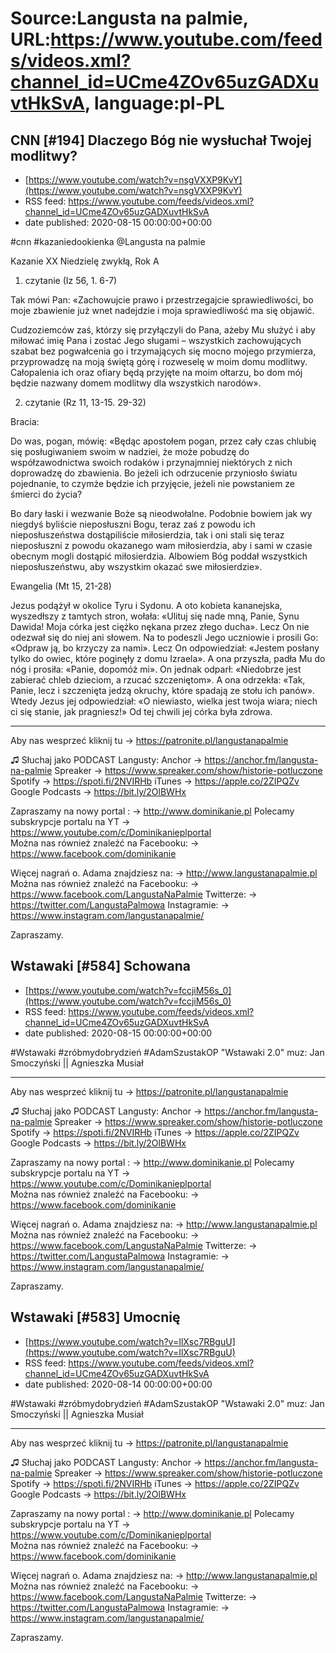 # Source:Langusta na palmie, URL:https://www.youtube.com/feeds/videos.xml?channel_id=UCme4ZOv65uzGADXuvtHkSvA, language:pl-PL

## CNN [#194] Dlaczego Bóg nie wysłuchał Twojej modlitwy?
 - [https://www.youtube.com/watch?v=nsgVXXP9KvY](https://www.youtube.com/watch?v=nsgVXXP9KvY)
 - RSS feed: https://www.youtube.com/feeds/videos.xml?channel_id=UCme4ZOv65uzGADXuvtHkSvA
 - date published: 2020-08-15 00:00:00+00:00

#cnn #kazaniedookienka  @Langusta na palmie  

Kazanie XX Niedzielę zwykłą, Rok A

1. czytanie (Iz 56, 1. 6-7)

Tak mówi Pan: «Zachowujcie prawo i przestrzegajcie sprawiedliwości, bo moje zbawienie już wnet nadejdzie i moja sprawiedliwość ma się objawić.

Cudzoziemców zaś, którzy się przyłączyli do Pana, ażeby Mu służyć i aby miłować imię Pana i zostać Jego sługami – wszystkich zachowujących szabat bez pogwałcenia go i trzymających się mocno mojego przymierza, przyprowadzę na moją świętą górę i rozweselę w moim domu modlitwy. Całopalenia ich oraz ofiary będą przyjęte na moim ołtarzu, bo dom mój będzie nazwany domem modlitwy dla wszystkich narodów».

2. czytanie (Rz 11, 13-15. 29-32)

Bracia:

Do was, pogan, mówię: «Będąc apostołem pogan, przez cały czas chlubię się posługiwaniem swoim w nadziei, że może pobudzę do współzawodnictwa swoich rodaków i przynajmniej niektórych z nich doprowadzę do zbawienia. Bo jeżeli ich odrzucenie przyniosło światu pojednanie, to czymże będzie ich przyjęcie, jeżeli nie powstaniem ze śmierci do życia?

Bo dary łaski i wezwanie Boże są nieodwołalne. Podobnie bowiem jak wy niegdyś byliście nieposłuszni Bogu, teraz zaś z powodu ich nieposłuszeństwa dostąpiliście miłosierdzia, tak i oni stali się teraz nieposłuszni z powodu okazanego wam miłosierdzia, aby i sami w czasie obecnym mogli dostąpić miłosierdzia. Albowiem Bóg poddał wszystkich nieposłuszeństwu, aby wszystkim okazać swe miłosierdzie».

Ewangelia (Mt 15, 21-28)

Jezus podążył w okolice Tyru i Sydonu. A oto kobieta kananejska, wyszedłszy z tamtych stron, wołała: «Ulituj się nade mną, Panie, Synu Dawida! Moja córka jest ciężko nękana przez złego ducha». Lecz On nie odezwał się do niej ani słowem.
Na to podeszli Jego uczniowie i prosili Go: «Odpraw ją, bo krzyczy za nami».
Lecz On odpowiedział: «Jestem posłany tylko do owiec, które poginęły z domu Izraela».
A ona przyszła, padła Mu do nóg i prosiła: «Panie, dopomóż mi».
On jednak odparł: «Niedobrze jest zabierać chleb dzieciom, a rzucać szczeniętom».
A ona odrzekła: «Tak, Panie, lecz i szczenięta jedzą okruchy, które spadają ze stołu ich panów».
Wtedy Jezus jej odpowiedział: «O niewiasto, wielka jest twoja wiara; niech ci się stanie, jak pragniesz!» Od tej chwili jej córka była zdrowa.
________________________________________

Aby nas wesprzeć kliknij tu → https://patronite.pl/langustanapalmie

♫ Słuchaj jako PODCAST Langusty: 
Anchor → https://anchor.fm/langusta-na-palmie
Spreaker → https://www.spreaker.com/show/historie-potluczone
Spotify → https://spoti.fi/2NVIRHb
iTunes → https://apple.co/2ZIPQZv
Google Podcasts → https://bit.ly/2OlBWHx

Zapraszamy na nowy portal :
→ http://www.dominikanie.pl
Polecamy subskrypcje portalu na YT
→ https://www.youtube.com/c/Dominikanieplportal  
Można nas również znaleźć na Facebooku: 
→ https://www.facebook.com/dominikanie

Więcej nagrań o. Adama znajdziesz na: 
→ http://www.langustanapalmie.pl
Można nas również znaleźć na Facebooku: 
→ https://www.facebook.com/LangustaNaPalmie
Twitterze: 
→ https://twitter.com/LangustaPalmowa
Instagramie: 
→ https://www.instagram.com/langustanapalmie/

Zapraszamy.

## Wstawaki [#584] Schowana
 - [https://www.youtube.com/watch?v=fccjiM56s_0](https://www.youtube.com/watch?v=fccjiM56s_0)
 - RSS feed: https://www.youtube.com/feeds/videos.xml?channel_id=UCme4ZOv65uzGADXuvtHkSvA
 - date published: 2020-08-15 00:00:00+00:00

#Wstawaki #zróbmydobrydzień #AdamSzustakOP
"Wstawaki 2.0" muz: Jan Smoczyński || Agnieszka Musiał  
________________________________________

Aby nas wesprzeć kliknij tu → https://patronite.pl/langustanapalmie

♫ Słuchaj jako PODCAST Langusty: 
Anchor → https://anchor.fm/langusta-na-palmie
Spreaker → https://www.spreaker.com/show/historie-potluczone
Spotify → https://spoti.fi/2NVIRHb
iTunes → https://apple.co/2ZIPQZv
Google Podcasts → https://bit.ly/2OlBWHx

Zapraszamy na nowy portal :
→ http://www.dominikanie.pl
Polecamy subskrypcje portalu na YT
→ https://www.youtube.com/c/Dominikanieplportal  
Można nas również znaleźć na Facebooku: 
→ https://www.facebook.com/dominikanie

Więcej nagrań o. Adama znajdziesz na: 
→ http://www.langustanapalmie.pl
Można nas również znaleźć na Facebooku: 
→ https://www.facebook.com/LangustaNaPalmie
Twitterze: 
→ https://twitter.com/LangustaPalmowa
Instagramie: 
→ https://www.instagram.com/langustanapalmie/

Zapraszamy.

## Wstawaki [#583] Umocnię
 - [https://www.youtube.com/watch?v=IlXsc7RBguU](https://www.youtube.com/watch?v=IlXsc7RBguU)
 - RSS feed: https://www.youtube.com/feeds/videos.xml?channel_id=UCme4ZOv65uzGADXuvtHkSvA
 - date published: 2020-08-14 00:00:00+00:00

#Wstawaki #zróbmydobrydzień #AdamSzustakOP
"Wstawaki 2.0" muz: Jan Smoczyński || Agnieszka Musiał  
________________________________________

Aby nas wesprzeć kliknij tu → https://patronite.pl/langustanapalmie

♫ Słuchaj jako PODCAST Langusty: 
Anchor → https://anchor.fm/langusta-na-palmie
Spreaker → https://www.spreaker.com/show/historie-potluczone
Spotify → https://spoti.fi/2NVIRHb
iTunes → https://apple.co/2ZIPQZv
Google Podcasts → https://bit.ly/2OlBWHx

Zapraszamy na nowy portal :
→ http://www.dominikanie.pl
Polecamy subskrypcje portalu na YT
→ https://www.youtube.com/c/Dominikanieplportal  
Można nas również znaleźć na Facebooku: 
→ https://www.facebook.com/dominikanie

Więcej nagrań o. Adama znajdziesz na: 
→ http://www.langustanapalmie.pl
Można nas również znaleźć na Facebooku: 
→ https://www.facebook.com/LangustaNaPalmie
Twitterze: 
→ https://twitter.com/LangustaPalmowa
Instagramie: 
→ https://www.instagram.com/langustanapalmie/

Zapraszamy.

